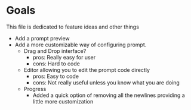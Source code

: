 # Goals

This file is dedicated to feature ideas and other things

* Add a prompt preview
* Add a more customizable way of configuring prompt.
  * Drag and Drop interface? 
    * pros: Really easy for user
    * cons: Hard to code
  * Editor allowing you to edit the prompt code directly
    * pros: Easy to code
    * cons: Not really useful unless you know what you are doing
  * Progress
    * Added a quick option of removing all the newlines providing a little more customization 
